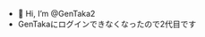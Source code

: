 - 👋 Hi, I’m @GenTaka2
- GenTakaにログインできなくなったので2代目です

<!---
GenTaka2/GenTaka2 is a ✨ special ✨ repository because its `README.md` (this file) appears on your GitHub profile.
You can click the Preview link to take a look at your changes.
--->
